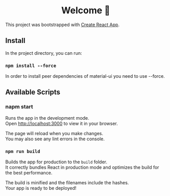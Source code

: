 <h1 align="center">Welcome 👋</h1>

This project was bootstrapped with [Create React App](https://github.com/facebook/create-react-app).

## Install

In the project directory, you can run:

### `npm install --force`

In order to install peer dependencies of material-ui you need to use --force.

## Available Scripts

### napm start

Runs the app in the development mode.\
Open [http://localhost:3000](http://localhost:3000) to view it in your browser.

The page will reload when you make changes.\
You may also see any lint errors in the console.

### `npm run build`

Builds the app for production to the `build` folder.\
It correctly bundles React in production mode and optimizes the build for the best performance.

The build is minified and the filenames include the hashes.\
Your app is ready to be deployed!

